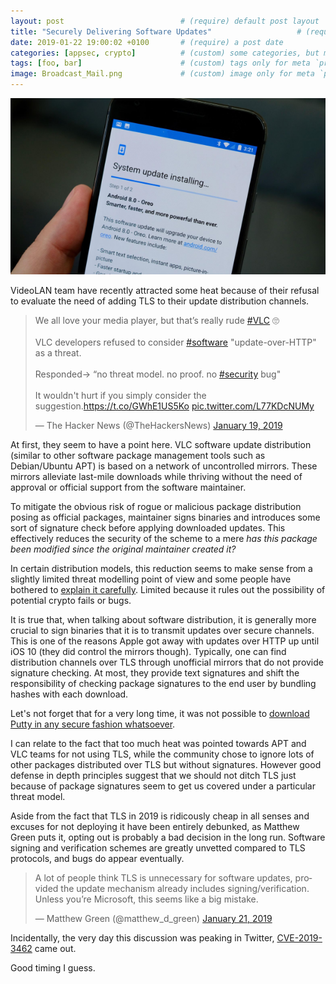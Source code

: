 ```yaml
---
layout: post                          # (require) default post layout
title: "Securely Delivering Software Updates"                   # (require) a string title
date: 2019-01-22 19:00:02 +0100       # (require) a post date
categories: [appsec, crypto]          # (custom) some categories, but makesure these categories already exists inside path of `category/`
tags: [foo, bar]                      # (custom) tags only for meta `property="article:tag"`
image: Broadcast_Mail.png             # (custom) image only for meta `property="og:image"`, save your image # inside path of `static/img/_posts`
---
```


![software update](/static/img/oreo.png)

VideoLAN team have recently attracted some heat because of their refusal to evaluate the need of adding TLS to their update distribution channels.

<blockquote class="twitter-tweet" data-lang="en"><p lang="en" dir="ltr">We all love your media player, but that’s really rude <a href="https://twitter.com/hashtag/VLC?src=hash&amp;ref_src=twsrc%5Etfw">#VLC</a> 🙄<br><br>VLC developers refused to consider <a href="https://twitter.com/hashtag/software?src=hash&amp;ref_src=twsrc%5Etfw">#software</a> &quot;update-over-HTTP&quot; as a threat.<br><br>Responded→ “no threat model. no proof. no <a href="https://twitter.com/hashtag/security?src=hash&amp;ref_src=twsrc%5Etfw">#security</a> bug&quot;<br><br>It wouldn&#39;t hurt if you simply consider the suggestion.<a href="https://t.co/GWhE1US5Ko">https://t.co/GWhE1US5Ko</a> <a href="https://t.co/L77KDcNUMy">pic.twitter.com/L77KDcNUMy</a></p>&mdash; The Hacker News (@TheHackersNews) <a href="https://twitter.com/TheHackersNews/status/1086659984958652416?ref_src=twsrc%5Etfw">January 19, 2019</a></blockquote>
<script async src="https://platform.twitter.com/widgets.js" charset="utf-8"></script>


At first, they seem to have a point here. VLC software update distribution (similar to other software package management tools such as Debian/Ubuntu APT) is based on a network of uncontrolled mirrors. These mirrors alleviate last-mile downloads while thriving without the need of approval or official support from the software maintainer.

To mitigate the obvious risk of rogue or malicious package distribution posing as official packages, maintainer signs binaries and introduces some sort of signature check before applying downloaded updates. This effectively reduces the security of the scheme to a mere *has this package been modified since the original maintainer created it?*

In certain distribution models, this reduction seems to make sense from a slightly limited threat modelling point of view and  some people have bothered to [explain it carefully](https://whydoesaptnotusehttps.com/). Limited because it rules out the possibility of potential crypto fails or bugs.

It is true that, when talking about software distribution, it is generally more crucial to sign binaries that it is to transmit updates over secure channels. This is one of the reasons Apple got away with updates over HTTP up until iOS 10 (they did control the mirrors though). Typically, one can find distribution channels over TLS through unofficial mirrors that do not provide signature checking. At most, they provide text signatures and shift the responsibility of checking package signatures to the end user by bundling hashes with each download. 

Let's not forget that for a very long time, it was not possible to [download Putty in any secure fashion whatsoever](https://news.ycombinator.com/item?id=9577861).

I can relate to the fact that too much heat was pointed towards APT and VLC teams for not using TLS, while the community chose to ignore lots of other packages distributed over TLS but without signatures. However good defense in depth principles suggest that we should not ditch TLS just because of package signatures seem to get us covered under a particular threat model.

Aside from the fact that TLS in 2019 is ridicously cheap in all senses and excuses for not deploying it have been entirely debunked, as Matthew Green puts it, opting out is probably a bad decision in the long run. Software signing and verification schemes are greatly unvetted compared to TLS protocols, and bugs do appear eventually.

<blockquote class="twitter-tweet" data-lang="en"><p lang="en" dir="ltr">A lot of people think TLS is unnecessary for software updates, provided the update mechanism already includes signing/verification. Unless you’re Microsoft, this seems like a big mistake.</p>&mdash; Matthew Green (@matthew_d_green) <a href="https://twitter.com/matthew_d_green/status/1087451107436228608?ref_src=twsrc%5Etfw">January 21, 2019</a></blockquote>
<script async src="https://platform.twitter.com/widgets.js" charset="utf-8"></script>


Incidentally, the very day this discussion was peaking in Twitter, [CVE-2019-3462](https://justi.cz/security/2019/01/22/apt-rce.html) came out.

Good timing I guess. 

